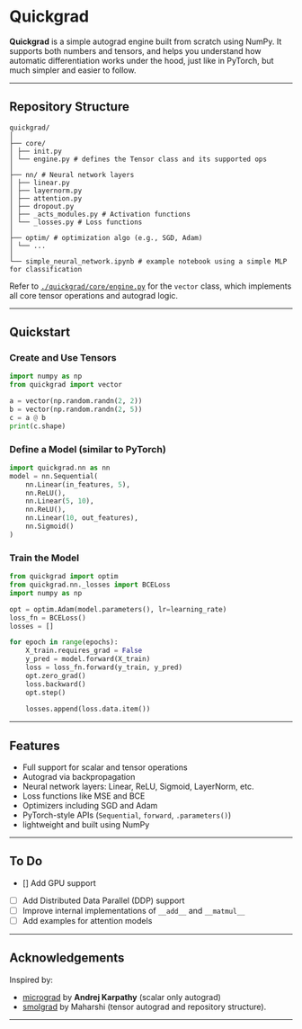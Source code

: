 # Quickgrad

**Quickgrad** is a simple autograd engine built from scratch using NumPy. It supports both numbers and tensors, and helps you understand how automatic differentiation works under the hood, just like in PyTorch, but much simpler and easier to follow.

---

## Repository Structure

``` 
quickgrad/
│
├── core/
│ ├── init.py
│ └── engine.py # defines the Tensor class and its supported ops
│
├── nn/ # Neural network layers
│ ├── linear.py
│ ├── layernorm.py
│ ├── attention.py
│ ├── dropout.py
│ ├── _acts_modules.py # Activation functions
│ └── _losses.py # Loss functions
│
├── optim/ # optimization algo (e.g., SGD, Adam)
│ └── ...
│
└── simple_neural_network.ipynb # example notebook using a simple MLP for classification
``` 

Refer to [`./quickgrad/core/engine.py`](./quickgrad/core/engine.py) for the `vector` class, which implements all core tensor operations and autograd logic.

---

## Quickstart

### Create and Use Tensors

```python
import numpy as np
from quickgrad import vector

a = vector(np.random.randn(2, 2))
b = vector(np.random.randn(2, 5))
c = a @ b
print(c.shape)
```


### Define a Model (similar to PyTorch)

```python
import quickgrad.nn as nn
model = nn.Sequential(
    nn.Linear(in_features, 5),
    nn.ReLU(),
    nn.Linear(5, 10),
    nn.ReLU(),
    nn.Linear(10, out_features),
    nn.Sigmoid()
)
```

### Train the Model

```python
from quickgrad import optim
from quickgrad.nn._losses import BCELoss
import numpy as np

opt = optim.Adam(model.parameters(), lr=learning_rate)
loss_fn = BCELoss()
losses = []

for epoch in range(epochs):
    X_train.requires_grad = False  
    y_pred = model.forward(X_train)
    loss = loss_fn.forward(y_train, y_pred)
    opt.zero_grad()
    loss.backward()
    opt.step()
    
    losses.append(loss.data.item())
```



---

## Features

- Full support for scalar and tensor operations
- Autograd via backpropagation
- Neural network layers: Linear, ReLU, Sigmoid, LayerNorm, etc.
- Loss functions like MSE and BCE
- Optimizers including SGD and Adam
- PyTorch-style APIs (`Sequential`, `forward`, `.parameters()`)
- lightweight and built using NumPy

---

## To Do

- [] Add GPU support
- [ ] Add Distributed Data Parallel (DDP) support
- [ ] Improve internal implementations of `__add__` and `__matmul__`
- [ ] Add examples for attention models

---

## Acknowledgements

Inspired by:
- [micrograd](https://github.com/karpathy/micrograd) by **Andrej Karpathy** (scalar only autograd)
- [smolgrad](https://github.com/smolorg/smolgrad) by Maharshi (tensor autograd and repository structure).

---



